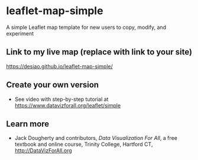# leaflet-map-simple
A simple Leaflet map template for new users to copy, modify, and experiment

## Link to my live map (replace with link to your site)

https://desiao.github.io/leaflet-map-simple/

## Create your own version
- See video with step-by-step tutorial at https://www.datavizforall.org/leaflet/simple

## Learn more
- Jack Dougherty and contributors, *Data Visualization For All*, a free textbook and online course, Trinity College, Hartford CT, http://DataVizForAll.org
